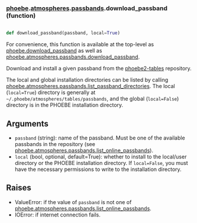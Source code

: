 ### [phoebe](phoebe.md).[atmospheres](phoebe.atmospheres.md).[passbands](phoebe.atmospheres.passbands.md).download_passband (function)


```py

def download_passband(passband, local=True)

```



For convenience, this function is available at the top-level as
[phoebe.download_passband](phoebe.download_passband.md) as well as
[phoebe.atmospheres.passbands.download_passband](phoebe.atmospheres.passbands.download_passband.md).

Download and install a given passband from the
[phoebe2-tables](https://github.com/phoebe-project/phoebe2-tables) repository.

The local and global installation directories can be listed by calling
[phoebe.atmospheres.passbands.list_passband_directories](phoebe.atmospheres.passbands.list_passband_directories.md).  The local
(`local=True`) directory is generally at
`~/.phoebe/atmospheres/tables/passbands`, and the global (`local=False`)
directory is in the PHOEBE installation directory.

Arguments
----------
* `passband` (string): name of the passband.  Must be one of the available
    passbands in the repository (see
    [phoebe.atmospheres.passbands.list_online_passbands](phoebe.atmospheres.passbands.list_online_passbands.md)).
* `local` (bool, optional, default=True): whether to install to the local/user
    directory or the PHOEBE installation directory.  If `local=False`, you
    must have the necessary permissions to write to the installation
    directory.

Raises
--------
* ValueError: if the value of `passband` is not one of
    [phoebe.atmospheres.passbands.list_online_passbands](phoebe.atmospheres.passbands.list_online_passbands.md).
* IOError: if internet connection fails.

